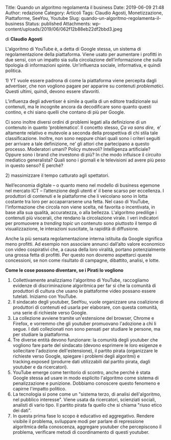 Title: Quando un algoritmo regolamenta il business
Date: 2019-06-09 21:48
Author: redazione
Category: Articoli
Tags: Claudio Agosti, Monetizzazione, Piattaforme, SeeYou, Youtube
Slug: quando-un-algoritmo-regolamenta-il-business
Status: published
Attachments: wp-content/uploads/2019/06/062f12b88eb22df2bbd3.jpeg



di **Claudio Agosti**





L'algoritmo di YouTube è, a detta di Google stessa, un sistema di regolamentazione della piattaforma. Viene usato per aumentare i profitti in due sensi, con un impatto sia sulla circolazione dell’informazione che sulla tipologia di informazioni spinte. Un'influenza sociale, informativa, e quindi politica.





1\) YT vuole essere padrona di come la piattaforma viene percepita dagli advertiser, che non vogliono pagare per apparire su contenuti *problematici.* Questi ultimi, quindi, devono essere sfavoriti.





L’influenza degli advertiser è simile a quella di un editore tradizionale sui contenuti, ma le incognite ancora da decodificare sono quanto questi contino, e chi siano quelli che contano di più per Google.





Ci sono inoltre diversi ordini di problemi legati alla definizione di un contenuto in quanto ‘problematico’. Il concetto stesso, *Ça va sans dire*,  e’ altamente relativo e mutevole a seconda della prospettiva di chi stila tale classificazione. Inoltre, non sono neppure chiari quali sono i criteri seguiti per arrivare a tale definizione, ne’ gli attori che partecipano a questo processo. Moderatori umani? Policy mutevoli? Intelligenza artificiale? Oppure sono i brand che investono di più? In che modo influisce il circuito mediatico generalista? Quali sono i giornali e le televisioni ad avere più peso in questo senso? E perché?





2\) massimizzare il tempo catturato agli spettatori.





Nell’economia digitale – o quanto meno nel modello di business egemone nel mercato ICT – l’attenzione degli utenti e’ il bene scarso per eccellenza. I produttori di contenuti e le piattaforme che li veicolano sono in lotta costante tra loro per accaparrarsene una fetta. Nel caso di YouTube, l'informazione che circola non viene scelta, né favorita o incentivata, in base alla sua qualità, accuratezza, o alla bellezza. L'algoritmo predilige i contenuti più viscerali, che rendano la circolazione virale. I veri indicatori per promuovere a *trending topic* un contenuto sono piuttosto il tempo di visualizzazione, le interazioni suscitate, la rapidità di diffusione.





Anche la più sensata regolamentazione interna istituita da Google significa meno profitti. Ad esempio non associare annunci dall’alto valore economico con video cospirativi che, a causa della loro viralità, portano potenzialmente una grossa fetta di profitti. Per questo non dovremo aspettarci queste concessioni, se non come risultato di campagne, dibattito, analisi, e lotte.





**Come le cose possono diventare, se i Pirati lo vogliono**





1.  Collettivamente analizziamo l'algoritmo di YouTube, raccogliamo evidenze di discriminazione algoritmica per far sì che la comunità di produttori di cultura che usano le piattaforme video possano essere tutelati. Iniziamo con YouTube.
2.  Il sindacato degli youtuber, SeeYou, vuole organizzare una coalizione di produttori di contenuti ed usarla per elaborare, con questa comunità, una serie di richieste verso Google.
3.  La collezione avviene tramite un'estensione del browser, Chrome e Firefox, e vorremmo che gli youtuber promuovano l'adozione a chi li segue. I dati collezionati non sono pensati per studiare le persone, ma per studiare la piattaforma.
4.  Tre diverse entità devono funzionare: la comunità degli youtuber che vogliono fare parte del sindacato (devono esprimere le loro esigenze e sollecitare l'adozione dell'estensione), il partito pirata (organizzare le richieste verso Google, spiegare i problemi degli algoritmi) e tracking.exposed (produrre dati utilizzabili dal partito pirata, dagli youtuber e da ricercatori).
5.  YouTube emerge come territorio di scontro, anche perché è stata Google stessa ad usare in modo esplicito l'algoritmo come sistema di penalizzazione e punizione. Dobbiamo conoscere questo fenomeno e capirne l'impatto politico.
6.  La tecnologia si pone come un "sistema terzo, di analisi dell'algoritmo, nel pubblico interesse". Viene usata da ricercatori, scienziati sociali, analisti di vario tipo. Il partito pirata fa quello che si chiama "riuso etico dei dati".
7.  In questa prima fase lo scopo è educativo ed aggregativo. Rendere visibile il problema, sviluppare modi per parlare di repressione algoritmica della conoscenza, aggregare youtuber che percepiscono il problema, verificare metodi di coordinamento di questi youtuber.
